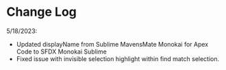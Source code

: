 # Change Log

5/18/2023: 
- Updated displayName from Sublime MavensMate Monokai for Apex Code to SFDX Monokai Sublime
- Fixed issue with invisible selection highlight within find match selection.
